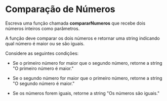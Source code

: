 # Comparação de Números

Escreva uma função chamada **compararNumeros** que recebe dois números inteiros como parâmetros.

A função deve comparar os dois números e retornar uma string indicando qual número é maior ou se são iguais.

Considere as seguintes condições:

-   Se o primeiro número for maior que o segundo número, retorne a string "O primeiro número é maior."

-   Se o segundo número for maior que o primeiro número, retorne a string "O segundo número é maior."

-   Se os números forem iguais, retorne a string "Os números são iguais."
